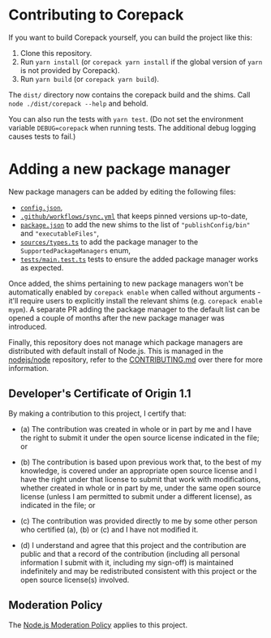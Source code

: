 # Contributing to Corepack

If you want to build Corepack yourself, you can build the project like this:

1. Clone this repository.
2. Run `yarn install` (or `corepack yarn install` if the global version of
   `yarn` is not provided by Corepack).
3. Run `yarn build` (or `corepack yarn build`).

The `dist/` directory now contains the corepack build and the shims.
Call `node ./dist/corepack --help` and behold.

You can also run the tests with `yarn test`. (Do not set the environment variable `DEBUG=corepack` when running tests. The additional debug logging causes tests to fail.)

# Adding a new package manager

New package managers can be added by editing the following files:

- [`config.json`](./config.json),
- [`.github/workflows/sync.yml`](./.github/workflows/sync.yml) that keeps pinned
  versions up-to-date,
- [`package.json`](./package.json) to add the new shims to the list of
  `"publishConfig/bin"` and `"executableFiles"`,
- [`sources/types.ts`](./sources/types.ts) to add the package manager to the
  `SupportedPackageManagers` enum,
- [`tests/main.test.ts`](./tests/main.test.ts) tests to ensure the added package
  manager works as expected.

Once added, the shims pertaining to new package managers won't be automatically
enabled by `corepack enable` when called without arguments - it'll require users
to explicitly install the relevant shims (e.g. `corepack enable mypm`). A
separate PR adding the package manager to the default list can be opened a
couple of months after the new package manager was introduced.

Finally, this repository does not manage which package managers are distributed
with default install of Node.js. This is managed in the
[nodejs/node](https://github.com/nodejs/node) repository, refer to the
[CONTRIBUTING.md](https://github.com/nodejs/node/blob/main/CONTRIBUTING.md) over
there for more information.

## Developer's Certificate of Origin 1.1

By making a contribution to this project, I certify that:

* (a) The contribution was created in whole or in part by me and I
  have the right to submit it under the open source license
  indicated in the file; or

* (b) The contribution is based upon previous work that, to the best
  of my knowledge, is covered under an appropriate open source
  license and I have the right under that license to submit that
  work with modifications, whether created in whole or in part
  by me, under the same open source license (unless I am
  permitted to submit under a different license), as indicated
  in the file; or

* (c) The contribution was provided directly to me by some other
  person who certified (a), (b) or (c) and I have not modified
  it.

* (d) I understand and agree that this project and the contribution
  are public and that a record of the contribution (including all
  personal information I submit with it, including my sign-off) is
  maintained indefinitely and may be redistributed consistent with
  this project or the open source license(s) involved.

## Moderation Policy

The [Node.js Moderation Policy] applies to this project.

[Node.js Moderation Policy]:
https://github.com/nodejs/admin/blob/master/Moderation-Policy.md
